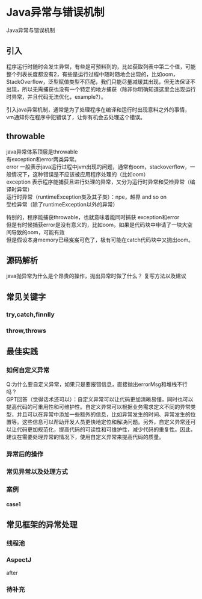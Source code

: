 # Java异常与错误机制

Java异常与错误机制

## 引入  
程序运行时随时会发生异常，有些是可预料到的，比如获取列表中第二个值，可能整个列表长度都没有2，有些是运行过程中随时随地会出现的，比如oom，StackOverflow，泛型赋值类型不匹配，我们只能尽量减缓其出现，但无法保证不出现，所以无需捕获也没有一个特定的地方捕获（除非你明确知道这里会出现运行时异常，并且代码无法优化，example?）。  
  
引入java异常机制，通常是为了处理程序在编译和运行时出现意料之外的事情，vm通知你在程序中犯错误了，让你有机会去处理这个错误。  
  
## throwable  
java异常体系顶层是throwable  
有exception和error两类异常。  
error 一般表示java运行过程中jvm出现的问题，通常有oom，stackoverflow，一般情况下，这种错误是不应该被应用程序处理的（比如oom）  
exception 表示程序能捕获且进行处理的异常，又分为运行时异常和受检异常（编译时异常）  
运行时异常（runtimeException类及其子类）：npe，越界 and so on  
受检异常（除了runtimeException以外的异常）  
  
特别的，程序能捕获throwable，也就意味着能同时捕获 exception和error  
但是有时候捕获error是没有意义的，比如oom，如果是代码块中申请了一块大空间导致的oom，可能有效  
但是假设本身memory已经岌岌可危了，极有可能在catch代码块中又抛出oom。  
  
  
## 源码解析  
java抛异常为什么是个昂贵的操作，抛出异常时做了什么？ 复写方法以及建议  
  
  
## 常见关键字  
### try,catch,finnlly  
  
### throw,throws  
  
## 最佳实践  
### 如何自定义异常  
Q:为什么要自定义异常，如果只是要报错信息，直接抛出errorMsg和堆栈不行吗？  
GPT回答（觉得话术还可以）：自定义异常可以让代码更加清晰易懂，同时也可以提高代码的可重用性和可维护性。自定义异常可以根据业务需求定义不同的异常类型，并且可以在异常中添加一些额外的信息，比如异常发生的时间、异常发生的位置等。这些信息可以帮助开发人员更快地定位和解决问题。另外，自定义异常还可以让代码更加规范化，提高代码的可读性和可维护性，减少代码的重复性。因此，建议在需要处理异常的情况下，使用自定义异常来提高代码的质量。  
  
### 异常后的操作  
  
### 常见异常以及处理方式  
  
### 案例  
  
#### case1  
  
  
## 常见框架的异常处理  
### 线程池  
  
### AspectJ  
after  
  
### 待补充

